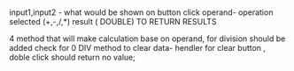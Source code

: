 #
input1,input2 - what would be shown on button click
operand- operation selected (+,-,/,*)
result ( DOUBLE) TO RETURN RESULTS

4 method that will make calculation base on operand, for division should be added check for 0 DIV
method to clear data- hendler for clear button , doble click should return no value;
